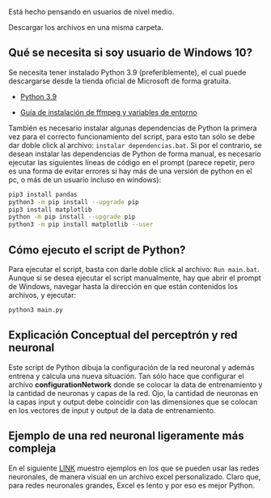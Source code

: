 Está hecho pensando en usuarios de nivel medio.

Descargar los archivos en una misma carpeta.

## Qué se necesita si soy usuario de Windows 10?

Se necesita tener instalado Python 3.9 (preferiblemente), el cual puede descargarse desde la tienda oficial de Microsoft de forma gratuita.

- [Python 3.9](https://www.microsoft.com/store/productId/9P7QFQMJRFP7)

- [Guía de instalación de ffmpeg y variables de entorno](https://www.youtube.com/watch?v=r1AtmY-RMyQ)

También es necesario instalar algunas dependencias de Python la primera vez para el correcto funcionamiento del script, para esto tan sólo se debe dar doble click al archivo: `instalar dependencias.bat`. Si por el contrario, se desean instalar las dependencias de Python de forma manual, es necesario ejecutar las siguientes líneas de código en el prompt (parece repetir, pero es una forma de evitar errores si hay más de una versión de python en el pc, o más de un usuario incluso en windows):

```sh
pip3 install pandas
python3 -m pip install --upgrade pip
pip3 install matplotlib
python -m pip install --upgrade pip
python3 -m pip install matplotlib --user
```

## Cómo ejecuto el script de Python?
 
Para ejecutar el script, basta con darle doble click al archivo: `Run main.bat`. Aunque si se desea ejecutar el script manualmente, hay que abrir el prompt de Windows, navegar hasta la dirección en que están contenidos los archivos, y ejecutar:

```sh
python3 main.py
```

## Explicación Conceptual del perceptrón y red neuronal
 
Este script de Python dibuja la configuración de la red neuronal y además entrena y calcula una nueva situación. Tan sólo hace que configurar el archivo **configurationNetwork** donde se colocar la data de entrenamiento y la cantidad de neuronas y capas de la red. Ojo, la cantidad de neuronas en la capas input y output debe coincidir con las dimensiones que se colocan en los vectores de input y output de la data de entrenamiento.

## Ejemplo de una red neuronal ligeramente más compleja
En el siguiente [LINK](https://youtu.be/MYHWuuA_XcQ?t=616) muestro ejemplos en los que se pueden usar las redes neuronales, de manera visual en un archivo excel personalizado. Claro que, para redes neuronales grandes, Excel es lento y por eso es mejor Python.
